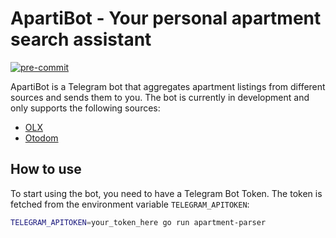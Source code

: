 # ApartiBot - Your personal apartment search assistant
[![pre-commit](https://img.shields.io/badge/pre--commit-enabled-brightgreen?logo=pre-commit)](https://github.com/pre-commit/pre-commit)

ApartiBot is a Telegram bot that aggregates apartment listings from different sources and sends them to you.
The bot is currently in development and only supports the following sources:
* [OLX](https://www.olx.pl/)
* [Otodom](https://www.otodom.pl/)

## How to use

To start using the bot, you need to have a Telegram Bot Token.
The token is fetched from the environment variable `TELEGRAM_APITOKEN`:
```bash
TELEGRAM_APITOKEN=your_token_here go run apartment-parser
```
